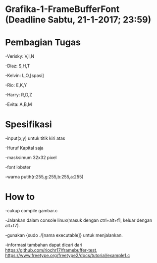 # Grafika-1-FrameBufferFont (Deadline Sabtu, 21-1-2017; 23:59)



# Pembagian Tugas

-Verisky: V,I,N

-Diaz:    S,H,T

-Kelvin:  L,O,[spasi]

-Rio:     E,K,Y

-Harry:   R,D,Z

-Evita:   A,B,M



# Spesifikasi

-input(x,y) untuk titik kiri atas

-Huruf Kapital saja

-masksimum 32x32 pixel

-font lobster

-warna putih(r:255,g:255,b:255,a:255)

# How to

-cukup compile gambar.c

-Jalankan dalam console linux(masuk dengan ctrl+alt+f1, keluar dengan alt+f7).

-gunakan {sudo ./[nama executable]} untuk menjalankan.

-informasi tambahan dapat dicari dari https://github.com/riochr17/framebuffer-test, https://www.freetype.org/freetype2/docs/tutorial/example1.c
